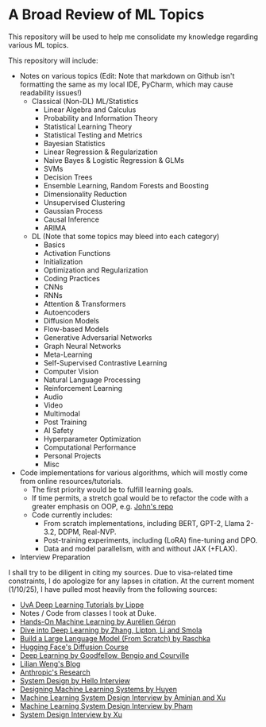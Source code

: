 # A Broad Review of ML Topics
This repository will be used to help me consolidate my knowledge regarding various ML topics.

This repository will include: 
* Notes on various topics (Edit: Note that markdown on Github isn't formatting the same as my local IDE, PyCharm, which may cause readability issues!)
  * Classical (Non-DL) ML/Statistics
    * Linear Algebra and Calculus
    * Probability and Information Theory
    * Statistical Learning Theory
    * Statistical Testing and Metrics
    * Bayesian Statistics
    * Linear Regression & Regularization
    * Naive Bayes & Logistic Regression & GLMs
    * SVMs
    * Decision Trees
    * Ensemble Learning, Random Forests and Boosting
    * Dimensionality Reduction
    * Unsupervised Clustering
    * Gaussian Process
    * Causal Inference
    * ARIMA
  * DL (Note that some topics may bleed into each category)
    * Basics
    * Activation Functions
    * Initialization
    * Optimization and Regularization
    * Coding Practices
    * CNNs
    * RNNs
    * Attention & Transformers
    * Autoencoders
    * Diffusion Models
    * Flow-based Models
    * Generative Adversarial Networks
    * Graph Neural Networks
    * Meta-Learning
    * Self-Supervised Contrastive Learning
    * Computer Vision
    * Natural Language Processing
    * Reinforcement Learning
    * Audio 
    * Video
    * Multimodal
    * Post Training
    * AI Safety
    * Hyperparameter Optimization
    * Computational Performance
    * Personal Projects
    * Misc
* Code implementations for various algorithms, which will mostly come from online resources/tutorials. 
  * The first priority would be to fulfill learning goals.
  * If time permits, a stretch goal would be to refactor the code with a greater emphasis on OOP, e.g. [John's repo](https://github.com/johnma2006/candle/tree/main)
  * Code currently includes:
    * From scratch implementations, including BERT, GPT-2, Llama 2-3.2, DDPM, Real-NVP.
    * Post-training experiments, including (LoRA) fine-tuning and DPO. 
    * Data and model parallelism, with and without JAX (+FLAX).
* Interview Preparation

I shall try to be diligent in citing my sources. Due to visa-related time constraints, I do apologize for any lapses in citation. At the current moment (1/10/25), I have pulled most heavily from the following sources:
* [UvA Deep Learning Tutorials by Lippe](https://uvadlc-notebooks.readthedocs.io/en/latest/)
* Notes / Code from classes I took at Duke.
* [Hands-On Machine Learning by Aurélien Géron](https://www.amazon.com/Hands-Machine-Learning-Scikit-Learn-TensorFlow/dp/1098125975)
* [Dive into Deep Learning by Zhang, Lipton, Li and Smola](http://d2l.ai)
* [Build a Large Language Model (From Scratch) by Raschka](https://github.com/rasbt/LLMs-from-scratch)
* [Hugging Face's Diffusion Course](https://huggingface.co/learn/diffusion-course/unit0/1)
* [Deep Learning by Goodfellow, Bengio and Courville](https://www.deeplearningbook.org)
* [Lilian Weng's Blog](https://lilianweng.github.io)
* [Anthropic's Research](https://www.anthropic.com/research)
* [System Design by Hello Interview](https://www.hellointerview.com/learn/system-design/in-a-hurry/delivery)
* [Designing Machine Learning Systems by Huyen](https://www.amazon.com/Designing-Machine-Learning-Systems-Production-Ready/dp/1098107969)
* [Machine Learning System Design Interview by Aminian and Xu](https://bytebytego.com/intro/machine-learning-system-design-interview)
* [Machine Learning System Design Interview by Pham](https://www.amazon.com/Machine-Learning-Design-Interview-System/dp/B09YQWX59Z)
* [System Design Interview by Xu](https://www.amazon.com/System-Design-Interview-insiders-Second/dp/B08CMF2CQF)
